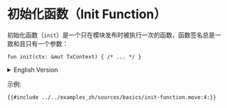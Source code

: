 # 初始化函数（Init Function）

初始化函数（`init`）是一个只在模块发布时被执行一次的函数，函数签名总是一致和且只有一个参数：
```move
fun init(ctx: &mut TxContext) { /* ... */ }
```

<details>
<summary>English Version</summary>

Init function is a special function that gets executed only once - when the associated module is published. It always has the same signature and only one argument:
```move
fun init(ctx: &mut TxContext) { /* ... */ }
```

</details>


示例:

```move
{{#include ../../examples_zh/sources/basics/init-function.move:4:}}
```
